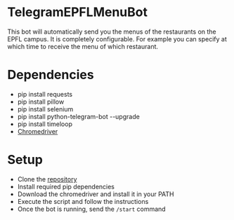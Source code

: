 # TelegramEPFLMenuBot
This bot will automatically send you the menus of the restaurants on the EPFL campus.
It is completely configurable. For example you can specify at which time to receive the menu of which restaurant.

# Dependencies
 * pip install requests
 * pip install pillow
 * pip install selenium
 * pip install python-telegram-bot --upgrade
 * pip install timeloop
 * [Chromedriver](https://chromedriver.chromium.org/)

# Setup
 * Clone the [repository](https://github.com/jondef/TelegramEPFLMenuBot)
 * Install required pip dependencies
 * Download the chromedriver and install it in your PATH
 * Execute the script and follow the instructions
 * Once the bot is running, send the `/start` command

 
